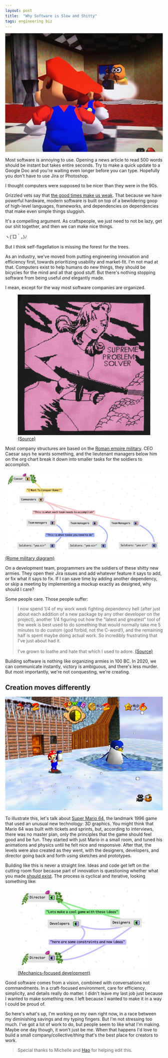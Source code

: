 ```yaml
---
layout: post
title:  "Why Software is Slow and Shitty"
tags: engineering biz
---
```

<p></p>

<img src="/images/2020/mario64-camera.jpg" class="large">


Most software is annoying to use. Opening a news article to read 500 words should be instant but takes entire seconds. Try to make a quick update to a Google Doc and you're waiting even longer before you can type. Hopefully you don't have to use Jira or Photoshop.

I thought computers were supposed to be nicer than they were in the 90s.

Grizzled vets say that [the good times make us weak](https://tonsky.me/blog/good-times-weak-men/). That because we have powerful hardware, modern software is built on top of a bewildering goop of high-level languages, frameworks, and dependencies on dependencies that make even simple things sluggish.

It's a compelling argument. As craftspeople, we just need to not be lazy, get our shit together, and then we can make nice things.

ヽ(´□｀。)ﾉ

But I think self-flagellation is missing the forest for the trees.

As an industry, we've moved from putting engineering innovation and efficiency first, towards prioritizing usability and market-fit. I'm not mad at that. Computers exist to help humans do new things, they should be bicycles for the mind and all that good stuff. But there's nothing stopping software from being useful _and_ elegantly made.

I mean, except for the way most software companies are organized.

<figure>
  <img src="/images/2020/supreme-problem-solves.jpg">
  <figcaption>
    <a href="https://www.are.na/block/1975355">(Source)</a>
  </figcaption>
</figure>

Most company structures are based on the [Roman empire military](https://www.hierarchystructure.com/roman-military-hierarchy/). CEO Caesar says he wants something, and the lieutenant managers below him on the org chart break it down into smaller tasks for the soldiers to accomplish.

<img src="/images/2020/caesar-diagram.png" class="no-shadow large">
<a href="https://kinopio.club/roman-military-diagram-Q9vX2HJbM3-tJD0CaTDxM">(Rome military diagram)</a>

On a development team, programmers are the soldiers of these shitty new armies. They open their Jira issues and add whatever feature it says to add, or fix what it says to fix. If I can save time by adding another dependency, or skip a meeting by implementing a mockup exactly as designed, why should I care?

Some people care. Those people suffer:

> I now spend 1/4 of my work week fighting dependency hell (after just about each addition of a new package by any other developer on the project), another 1/4 figuring out how the "latest and greatest" tool of the week is best used to do something that would normally take me 5 minutes to do custom (god forbid, not the C-word!), and the remaining half is spent maybe doing actual work. So incredibly frustrating that I've just about had it.
<br/><br/>
I've grown to loathe and hate that which I used to adore. <a href="https://news.ycombinator.com/item?id=18027977">(Source)</a>

Building software is nothing like organizing armies in 100 BC. In 2020, we can communicate instantly, victory is ambiguous, and there's less murder. But most importantly, we're not conquesting, we're creating.

## Creation moves differently

<img src="/images/2020/mario64-penguin.jpg">

To illustrate this, let's talk about [Super Mario 64](https://www.youtube.com/watch?v=8MQO2STCbbY), the landmark 1996 game that used an unusual new technology: 3D graphics. You might think that Mario 64 was built with tickets and sprints, but, according to interviews, there was no master plan, only the principles that the game should feel good and be fun. They started with just Mario in a small room, and tuned his animations and physics until he felt nice and responsive. After that, the levels were also created as they went, with the designers, developers, and director going back and forth using sketches and prototypes.

Building like this is never a straight line. Ideas and code get left on the cutting room floor because part of innovation is questioning whether what you made [should exist](https://www.folklore.org/StoryView.py?project=Macintosh&story=MacPaint_Evolution.txt). The process is cyclical and iterative, looking something like:

<figure>
  <img src="/images/2020/cyclical creation diagram.png" class="no-shadow">
  <figcaption>
    <a href="https://kinopio.club/mechanics-focused-development-lCHFGyOJfskhGAZ5Lul5v">(Mechanics-focused development)</a>
  </figcaption>
</figure>

Good software comes from a vision, combined with conversations not commandments. In a craft-focused environment, care for efficiency, simplicity, and details really do matter. I didn't leave my last job just because I wanted to make something new. I left because I wanted to make it in a way I could be proud of.

So here's what's up, I'm working on my own right now, in a race between my diminishing savings and my typing fingers. But I'm not stressing too much. I've got a lot of work to do, but people seem to like what I'm making. Maybe one day though, it won't just be me. When that happens I'd love to build a small company/collective/*thing* that's the best place for creators to work.

> Special thanks to Michelle and [Hao](https://twitter.com/haoformayor) for helping edit this.
